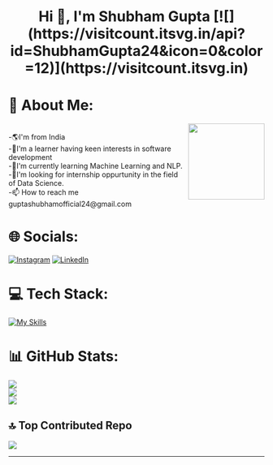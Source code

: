 
<h1 align="center">Hi 👋, I'm Shubham Gupta [![](https://visitcount.itsvg.in/api?id=ShubhamGupta24&icon=0&color=12)](https://visitcount.itsvg.in)</h1>
<h1>💫 About Me:</h1> 
<img align="right" height="150" src="https://thehonestcoder.com/wp-content/uploads/2024/05/logo-1-1024x831.webp"  />
<br>
-🌎I'm from India<br>
 -🌱I'm a learner having keen interests in software development <br>-📗I'm currently learning Machine Learning and NLP.<br>-🔭I'm looking for internship oppurtunity in the field of Data Science.<br>-📫 How to reach me guptashubhamofficial24@gmail.com


# 🌐 Socials:
[![Instagram](https://img.shields.io/badge/Instagram-%23E4405F.svg?logo=Instagram&logoColor=white)](https://instagram.com/_its_shubham_guys_) [![LinkedIn](https://img.shields.io/badge/LinkedIn-%230077B5.svg?logo=linkedin&logoColor=white)](https://linkedin.com/in/shubham-gupta-4930b522a) 



# 💻 Tech Stack:
[![My Skills](https://skillicons.dev/icons?i=html,css,js,react,express,firebase,git,github,java,nodejs,postman,scikitlearn,c)](https://skillicons.dev)


# 📊 GitHub Stats:
![](https://github-readme-stats.vercel.app/api?username=ShubhamGupta24&theme=blue-green&hide_border=false&include_all_commits=true&count_private=true)<br/>
![](https://github-readme-streak-stats.herokuapp.com/?user=ShubhamGupta24&theme=blue-green&hide_border=false)<br/>
![](https://github-readme-stats.vercel.app/api/top-langs/?username=ShubhamGupta24&theme=blue-green&hide_border=false&include_all_commits=true&count_private=true&layout=compact)

## 🔝 Top Contributed Repo
![](https://github-contributor-stats.vercel.app/api?username=ShubhamGupta24&limit=5&theme=radical&combine_all_yearly_contributions=true)

---


<!-- Proudly created with GPRM ( https://gprm.itsvg.in ) -->
